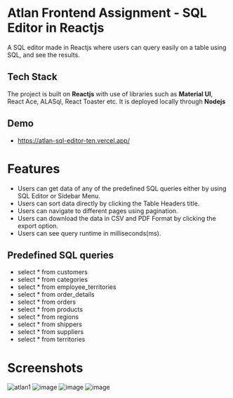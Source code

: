 
# Atlan Frontend Assignment - SQL Editor in Reactjs

A SQL editor made in Reactjs where users can query easily on a table using SQL, and see the results.
## Tech Stack

The project is built on **Reactjs** with use of libraries such as **Material UI**, React Ace, ALASql, React Toaster etc.
It is deployed locally through **Nodejs**


## Demo

- https://atlan-sql-editor-ten.vercel.app/



# Features

- Users can get data of any of the predefined SQL queries either by using SQL Editor or Sidebar Menu.
- Users can sort data directly by clicking the Table Headers title.
- Users can navigate to different pages using pagination.
- Users can download the data in CSV and PDF Format by clicking the export option.
- Users can see query runtime in milliseconds(ms).
## Predefined SQL queries

- select * from customers
- select * from categories
- select * from employee_territories
- select * from order_details
- select * from orders
- select * from products
- select * from regions
- select * from shippers
- select * from suppliers
- select * from territories

# Screenshots
![atlan1](https://user-images.githubusercontent.com/53695605/166676945-62383771-53eb-4ddb-948a-574f4bd90fa1.png)
![image](https://user-images.githubusercontent.com/53695605/166677401-b4a83e09-4fb6-4722-b640-02d964f025a3.png)
![image](https://user-images.githubusercontent.com/53695605/166677529-64818109-907c-4566-aa01-c61594697979.png)
![image](https://user-images.githubusercontent.com/53695605/166677662-cbae74e1-bd19-437f-b7c0-844d6a565110.png)

